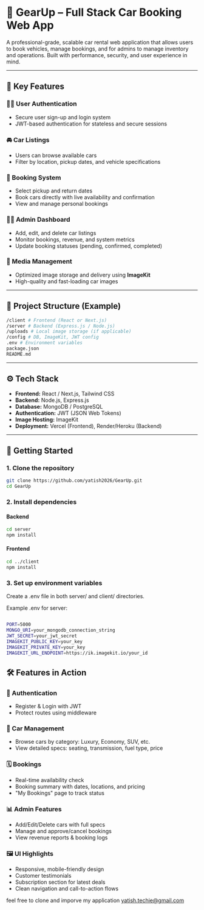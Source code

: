 # 🚗 GearUp – Full Stack Car Booking Web App

A professional-grade, scalable car rental web application that allows users to book vehicles, manage bookings, and for admins to manage inventory and operations. Built with performance, security, and user experience in mind.

---

## 🔑 Key Features

### 🧑‍💼 User Authentication
- Secure user sign-up and login system
- JWT-based authentication for stateless and secure sessions

### 🚘 Car Listings
- Users can browse available cars
- Filter by location, pickup dates, and vehicle specifications

### 📅 Booking System
- Select pickup and return dates
- Book cars directly with live availability and confirmation
- View and manage personal bookings

### 🧑‍💻 Admin Dashboard
- Add, edit, and delete car listings
- Monitor bookings, revenue, and system metrics
- Update booking statuses (pending, confirmed, completed)

### 📸 Media Management
- Optimized image storage and delivery using **ImageKit**
- High-quality and fast-loading car images

---

## 📂 Project Structure (Example)
```bash
/client # Frontend (React or Next.js)
/server # Backend (Express.js / Node.js)
/uploads # Local image storage (if applicable)
/config # DB, ImageKit, JWT config
.env # Environment variables
package.json
README.md

```
---

## ⚙️ Tech Stack

- **Frontend:** React / Next.js, Tailwind CSS
- **Backend:** Node.js, Express.js
- **Database:** MongoDB / PostgreSQL
- **Authentication:** JWT (JSON Web Tokens)
- **Image Hosting:** ImageKit
- **Deployment:** Vercel (Frontend), Render/Heroku (Backend)

---

## 🚀 Getting Started

### 1. Clone the repository

```bash
git clone https://github.com/yatish2026/GearUp.git
cd GearUp
```

### 2. Install dependencies
#### Backend

```bash
cd server
npm install
 ```

#### Frontend

```bash
cd ../client
npm install

 ```

### 3. Set up environment variables

Create a .env file in both server/ and client/ directories.

Example .env for server:

```bash

PORT=5000
MONGO_URI=your_mongodb_connection_string
JWT_SECRET=your_jwt_secret
IMAGEKIT_PUBLIC_KEY=your_key
IMAGEKIT_PRIVATE_KEY=your_key
IMAGEKIT_URL_ENDPOINT=https://ik.imagekit.io/your_id

```

## 🛠 Features in Action

### 👥 Authentication
- Register & Login with JWT
- Protect routes using middleware

### 🚙 Car Management
- Browse cars by category: Luxury, Economy, SUV, etc.
- View detailed specs: seating, transmission, fuel type, price

### 🗓 Bookings
- Real-time availability check
- Booking summary with dates, locations, and pricing
- "My Bookings" page to track status

### 📊 Admin Features
- Add/Edit/Delete cars with full specs
- Manage and approve/cancel bookings
- View revenue reports & booking logs

### 🖼 UI Highlights
- Responsive, mobile-friendly design
- Customer testimonials
- Subscription section for latest deals
- Clean navigation and call-to-action flows


feel free to clone and imporve my application 
yatish.techie@gmail.com